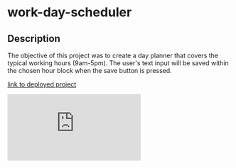 # work-day-scheduler

## Description
The objective of this project was to create a day planner that covers the typical working hours (9am-5pm). The user's text input will be saved within the chosen hour block when the save button is pressed.

[link to deployed project](https://nzerr57.github.io/work-day-scheduler/)

![screenshot of project](https://github.com/nzerr57/work-day-scheduler/blob/5e04e84e512c2ab1db42e33a4c1af2ee0db90585/assets/project-screenshot.pdf)
